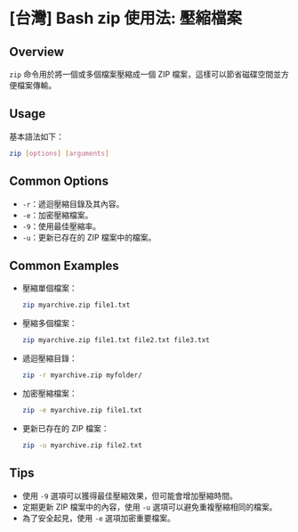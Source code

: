 # [台灣] Bash zip 使用法: 壓縮檔案

## Overview
`zip` 命令用於將一個或多個檔案壓縮成一個 ZIP 檔案，這樣可以節省磁碟空間並方便檔案傳輸。

## Usage
基本語法如下：
```bash
zip [options] [arguments]
```

## Common Options
- `-r`：遞迴壓縮目錄及其內容。
- `-e`：加密壓縮檔案。
- `-9`：使用最佳壓縮率。
- `-u`：更新已存在的 ZIP 檔案中的檔案。

## Common Examples
- 壓縮單個檔案：
  ```bash
  zip myarchive.zip file1.txt
  ```

- 壓縮多個檔案：
  ```bash
  zip myarchive.zip file1.txt file2.txt file3.txt
  ```

- 遞迴壓縮目錄：
  ```bash
  zip -r myarchive.zip myfolder/
  ```

- 加密壓縮檔案：
  ```bash
  zip -e myarchive.zip file1.txt
  ```

- 更新已存在的 ZIP 檔案：
  ```bash
  zip -u myarchive.zip file2.txt
  ```

## Tips
- 使用 `-9` 選項可以獲得最佳壓縮效果，但可能會增加壓縮時間。
- 定期更新 ZIP 檔案中的內容，使用 `-u` 選項可以避免重複壓縮相同的檔案。
- 為了安全起見，使用 `-e` 選項加密重要檔案。